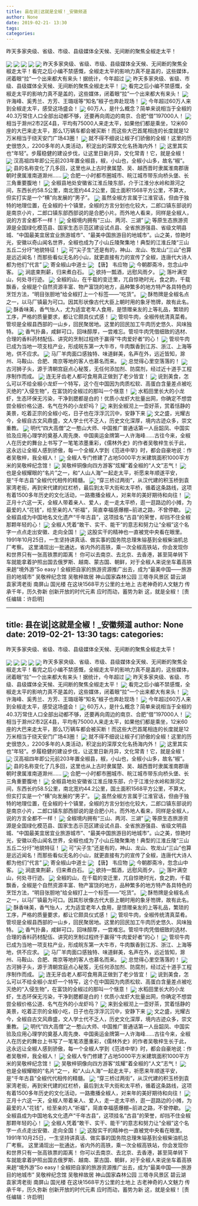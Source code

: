 ```yaml
---
title: 县在说|这就是全椒！_安徽频道
author: None
date: 2019-02-21- 13:30
tags: 
categories: 
---
```

昨天多家央级、省级、市级、县级媒体全天候、无间断的聚焦全椒走太平！
<!-- more -->
                
<img align="center" border="0" src="http://p3.ifengimg.com/fck/2019_08/234f72104616127_w1080_h604.jpg" />
                
<img align="center" border="0" src="http://p3.ifengimg.com/fck/2019_08/650d967b60216ae_w627_h546.jpg" />
            
<img align="center" border="0" src="http://p3.ifengimg.com/fck/2019_08/710b85bc05838fe_w608_h506.jpg" />
<img align="center" border="0" src="http://p3.ifengimg.com/fck/2019_08/798e0b3f39989c1_w670_h638.jpg" />
<img align="center" border="0" src="http://p3.ifengimg.com/fck/2019_08/1430e41e8b4208d_w300_h264.jpg" />
昨天多家央级、省级、市级、县级媒体全天候、无间断的聚焦全椒走太平！看完之后小编不禁感慨，全椒走太平的影响力真不是盖的，这些媒体，闭着眼“拉”一个出来都大有来头！据统计，今年超过
<img align="center" border="0" src="http://p3.ifengimg.com/fck/2019_08/2f23a6a83b53c2e_w580_h387.jpg" />
昨天多家央级、省级、市级、县级媒体全天候、无间断的聚焦全椒走太平！
<img align="center" border="0" src="http://p3.ifengimg.com/fck/2019_08/1481f39388f9c90_w579_h387.jpg" />
看完之后小编不禁感慨，全椒走太平的影响力真不是盖的，这些媒体，闭着眼“拉”一个出来都大有来头！
<img align="center" border="0" src="http://p3.ifengimg.com/fck/2019_08/6509c16cb2b3991_w590_h386.jpg" />
许海峰、奚秀兰、方芳、王璐瑶等“知名”椒子也奔赴现场！
<img align="center" border="0" src="http://p3.ifengimg.com/fck/2019_08/3859b05114f2436_w589_h393.jpg" />
今年超过60万人来到全椒走太平，感受这场盛会！
<img align="center" border="0" src="http://p3.ifengimg.com/fck/2019_08/6f2b25e1750faa6_w177_h172.gif" />
60万人，是什么概念？简单来说相当于全椒的40.3万常住人口全部出动都不够，还要再向周边的南京、合肥“借”197000人！
<img align="center" border="0" src="http://p3.ifengimg.com/fck/2019_08/4e2fe6d43119ccc_w668_h688.jpg" />
相当于滁州2市2区4县，平均有75000人来走太平，如果他们都是乘坐，12米60座的大巴来走太平，那么1万辆车都会被买断！而这些大巴首尾相连的长度就是12万米相当于绕天安门广场43圈！
<img align="center" border="0" src="http://p3.ifengimg.com/fck/2019_08/f7459922c5f86c9_w1080_h607.jpg" />
就不得不细说让椒子们骄傲的全椒！这里的历史很悠久，2200多年的人类活动，积淀出的深厚文化名扬海内外！
<img align="center" border="0" src="http://p3.ifengimg.com/fck/2019_08/ca1b539920fdd1e_w640_h426.jpg" />
这里其实也“年轻”。步履稳健的建设步伐，让这里日新月异，文化常青！它，就是全椒！
<img align="center" border="0" src="http://p3.ifengimg.com/fck/2019_08/3d36cab49f27de0_w640_h336.jpg" />
汉高祖四年即公元前203年置全椒县，椒，小山也，全椒小山多，故名“椒”。
<img align="center" border="0" src="http://p3.ifengimg.com/fck/2019_08/923ca8ed91d1bd3_w585_h559.jpg" />
县的名称变化了几多回，这里也从上古时隶属楚、吴、越西晋时隶属淮南郡唐朝时隶属淮南道滁州……
<img align="center" border="0" src="http://p3.ifengimg.com/fck/2019_08/6775e47dbcb2e8b_w1030_h761.jpg" />
合肥一小时都市圈城市、皖江城市带东向桥头堡、长三角重要腹地！
<img align="center" border="0" src="http://p3.ifengimg.com/fck/2019_08/08fed7bdcee7a2a_w800_h533.jpg" />
全椒县地处安徽省江淮丘陵东部，介于江淮分水岭和滁河之间，东西长约58.5公里，南北宽约44.2公里，国土面积1568平方公里，不算大，但实打实是一个“横”向发展的“男子”。
<img align="center" border="0" src="http://biz.cmpp.ifeng.com/Cmpp/res/js/lib/FCKeditor/editor/images/spacer.gif" />
虽然全椒方言属于江淮官话，但由于独特的地理位置，在全椒的十个镇里，全椒的方言分划也化较大，二郎口镇东部说的是南京小片，二郎口镇东部西部说的是合肥小片。而外地人看来，同样是全椒人，说的方言全都不一样！
<img align="center" border="0" src="http://p3.ifengimg.com/fck/2019_08/ec73cecd39b06eb_w632_h359.jpg" />
全椒境内拥有“三山、两河、三湖”
<img align="center" border="0" src="http://p3.ifengimg.com/fck/2019_08/b77ac7dab8e97f7_w893_h621.jpg" />
等原生态旅游资源是全国绿化模范县、国家生态示范区建设试点县、全省旅游强县、省级文明县城、“中国最美宜居宜业旅游城市”、“最美中国旅游目的地城市”。山之美，惊艳时光，安徽以奇山闻名世界，全椒也成为了小山丘陵聚集地！典型的江淮丘陵“三山五丘二分圩”地貌特征！
<img align="center" border="0" src="http://p3.ifengimg.com/fck/2019_08/6794801c90c74cf_w700_h731.jpg" />
可“尖子生”还是有的，神山、龙山、牧龙山“三山”也算是远近闻名！而那些看似无名的小山，就更直接有力的宣传了全椒，连唐代大诗人都为他们“代言”
<img align="center" border="0" src="http://p3.ifengimg.com/fck/2019_08/9dba107e104bf0d_w880_h586.jpg" />
寄全椒山中道士
<img align="center" border="0" src="http://p3.ifengimg.com/fck/2019_08/511cde587562aa1_w1000_h666.jpg" />
【唐】 韦应物
<img align="center" border="0" src="http://p3.ifengimg.com/fck/2019_08/3246384ab81db4f_w880_h970.jpg" />
今朝郡斋冷，忽念山中客。
<img align="center" border="0" src="http://p3.ifengimg.com/fck/2019_08/90d5a68de4538ab_w1080_h810.jpg" />
涧底束荆薪，归来煮白石。
<img align="center" border="0" src="http://p3.ifengimg.com/fck/2019_08/efc5b93cbdca59e_w800_h533.jpg" />
欲持一瓢酒，远慰风雨夕。
<img align="center" border="0" src="http://p3.ifengimg.com/fck/2019_08/fdfe4af1ab8bacf_w640_h377.jpg" />
落叶满空山，何处寻行迹。
<img align="center" border="0" src="http://p3.ifengimg.com/fck/2019_08/6b6bd4a91d2d901_w880_h623.jpg" />
全椒的山，在千载的变迁里，兀自惊艳时光，食之韵，千载飘香，全椒是个自然资源丰富、物产富饶的地方，品种繁多的地方特产各具特色的烹饪方法，“明目张胆地”给全椒打上一个标签——“吃货”。
<img align="center" border="0" src="http://p3.ifengimg.com/fck/2019_08/72f989731e0bb8d_w882_h514.jpg" />
酥笏牌是全椒名点之一，以马厂镇最为可口。因其形状像古代大臣上朝时用的象牙笏牌，故有此名。
<img align="center" border="0" src="http://p3.ifengimg.com/fck/2019_08/d4a8a552f258c5e_w587_h395.jpg" />
酥香味美，香气怡人，尤为适宜老年人食用，是馈赠亲友的上等礼品，繁琐的工序，严格的质量要求，都让它颇具仪式感！
<img align="center" border="0" src="http://p3.ifengimg.com/fck/2019_08/eb4f66178f00bbd_w1080_h722.jpg" />
管坝牛肉，全椒传统清真菜肴。管坝是全椒县西部的一山乡，回民聚居地。这里的回民加工牛肉历史悠久、风味独特。
<img align="center" border="0" src="http://p3.ifengimg.com/fck/2019_08/03808cdb9b9f984_w583_h390.jpg" />
香气扑鼻，咸鲜可口，回味醇厚，一尝难忘。管坝牛肉凭借细致的选材、合理的香料药材配伍、讲究的烹制过程终于赢得“牛肉爱好者”的心！
<img align="center" border="0" src="http://p3.ifengimg.com/fck/2019_08/3dc90d5687c0d3c_w500_h281.jpg" />
管坝牛肉已成为当地一项支柱产业，形成皖东第一大牛市，牛肉飘香到江苏、浙江、上海等地，供不应求。
<img align="center" border="0" src="http://p3.ifengimg.com/fck/2019_08/af9a16d6388ee59_w800_h499.jpg" />
马厂羊肉面口感独特、味道鲜美，名声在外，远近皆知，滁州、马鞍山、合肥、南京等地的客人也慕名而来。
<img align="center" border="0" src="http://p3.ifengimg.com/fck/2019_08/cd1cfa41b8f579f_w640_h388.jpg" />
总觉得心里空落落的！
<img align="center" border="0" src="http://p3.ifengimg.com/fck/2019_08/668931f1a1ad018_w640_h484.jpg" />
古河狮子头，源于清朝宫庭点心秘笈，无任何添加剂、防腐剂，经过近十道手工程序制作而成。
<img align="center" border="0" src="http://p3.ifengimg.com/fck/2019_08/17c25a8437af449_w640_h471.jpg" />
连无牙齿老人都可食用真正做到了老少皆宜！
<img align="center" border="0" src="http://p3.ifengimg.com/fck/2019_08/889dafe1e4f9a12_w640_h410.jpg" />
说到美食，怎么可以不给全椒小龙虾一个特写，这个在中国因为肉质松软、高蛋白含量差点被吃灭绝的“入侵生物”，在富饶的全椒过的那叫一个惬意！
<img align="center" border="0" src="http://p3.ifengimg.com/fck/2019_08/c205817fbe3be4b_w832_h365.jpg" />
水稻田里长大的小龙虾，生态环保无污染，干净到腮都是白的！优质小龙虾大批量出网，你确定不想尝尝全椒价格公道、名气在外的小龙虾吗？
<img align="center" border="0" src="http://p3.ifengimg.com/fck/2019_08/5aa3e2621d92977_w800_h532.jpg" />
来到全椒沏上一壶好茶，赏着恬静的美景，吃着正宗的全椒小吃，日子也在浮浮沉沉中，安静下来
<img align="center" border="0" src="http://p3.ifengimg.com/fck/2019_08/df3d73954f188e7_w780_h518.jpg" />
文之盛，光耀古今，全椒自古文风鼎盛，文人学士代不乏人，历史文化深厚，境内古迹众多，崇文重教。
<img align="center" border="0" src="http://p3.ifengimg.com/fck/2019_08/585ec61512d651b_w800_h600.jpg" />
明代“四大高僧”之一憨山大师、中国推广普通话第一人岳韶凤、中国实验及应用心理学的奠基人周先庚、中国奥运金牌第一人许海峰……古往今来，全椒人在历史的舞台上书写了一笔笔浓墨重彩，《儒林外史》的作者吴敬梓生长于此，这永远让全椒人感到骄傲，每一个全椒人学到《范进中举》时，都会自豪地说：作者吴敬梓，我全椒人！
<img align="center" border="0" src="http://p3.ifengimg.com/fck/2019_08/12e37501c7fec87_w800_h533.jpg" />
全椒人专门修建了占地5000平方米建筑面积1000平方米的吴敬梓纪念馆！
<img align="center" border="0" src="http://p3.ifengimg.com/fck/2019_08/dbff53fa3f3f8d3_w717_h516.jpg" />
吴敬梓铜像向四方游客“炫耀”着全椒的“人文”志气！
<img align="center" border="0" src="http://p3.ifengimg.com/fck/2019_08/5a1b82b5cd9db97_w800_h490.jpg" />
也是全椒耀眼的“名片”之一，和“人山人海”一起走太平，祈愿来年顺遂平安，是“千年古县”全椒代代相传的精髓。
<img align="center" border="0" src="http://p3.ifengimg.com/fck/2019_08/b18e5eb6292ab8e_w800_h372.jpg" />
“穿三桥过两街”，从汉代建的积玉桥到袁家湾老街，再到宋代建的红栏桥，最后到太平大街和太平桥，循着这条路线，这项有着1500多年历史的文化活动，一路撒播全椒人，对来年的美好期待和向往！
<img align="center" border="0" src="http://p3.ifengimg.com/fck/2019_08/ce52ef54657dad6_w800_h523.jpg" />
正月十六这一天，全椒人带着亲人、爱人，走一走太平桥，逛一逛路边的小摊，为最爱的人“花钱”，给至亲的人“祈福”，简直幸福感爆棚~前进之路，不曾停歇。
<img align="center" border="0" src="http://p3.ifengimg.com/fck/2019_08/71fe389809ca66b_w800_h183.jpg" />
全椒县成为中国地名文化遗产“千年古县”，这项挂名“古县”的荣誉，却挡不住全椒那颗年轻的心！
<img align="center" border="0" src="http://p3.ifengimg.com/fck/2019_08/e67d5a318b2d99b_w632_h359.jpg" />
全椒人凭着“敢干、实干、能干”的意志和努力让“全椒”这个名字一点点走出安徽、走向全国！
<img align="center" border="0" src="http://p2.ifengimg.com/a/2016/0810/204c433878d5cf9size1_w16_h16.png" />
这股实干的精神也一直被党中央看在眼里。1991年10月25日，一生坚持讲真话、做实事的国务院总理朱镕基到全椒柴油机总厂考察。
这里涌现出一批通达，省内外的高铁，乘一次全椒高铁站，你会发现你和世界只有一张高铁票的距离！
你可以去南京、去北京、去香港，甚至简单转下车就能拿着护照出国去俄罗斯、越南、蒙古国、朝鲜，对于全椒人来说坐车着高铁来趟“境外游”So easy !
全椒把自家的旅游资源推广出去，成为“最美中国——旅游目的地城市”
吴敬梓纪念馆
吴敬梓故居
神山国家森林公园
三塔寺风景区
碧云湖
袁家湾老街
南屏山
国光楼
在这块1568平方公里的土地上
古老神奇的人文魅力
传承千年，历久弥新
创新开放的时代元素
应时而动，蓄势为新
这，就是全椒！
[责任编辑：许启明]
            
---
title: 县在说|这就是全椒！_安徽频道
author: None
date: 2019-02-21- 13:30
tags: 
categories: 
---
昨天多家央级、省级、市级、县级媒体全天候、无间断的聚焦全椒走太平！
<!-- more -->
                
<img align="center" border="0" src="http://p3.ifengimg.com/fck/2019_08/234f72104616127_w1080_h604.jpg" />
                
<img align="center" border="0" src="http://p3.ifengimg.com/fck/2019_08/650d967b60216ae_w627_h546.jpg" />
            
<img align="center" border="0" src="http://p3.ifengimg.com/fck/2019_08/710b85bc05838fe_w608_h506.jpg" />
<img align="center" border="0" src="http://p3.ifengimg.com/fck/2019_08/798e0b3f39989c1_w670_h638.jpg" />
<img align="center" border="0" src="http://p3.ifengimg.com/fck/2019_08/1430e41e8b4208d_w300_h264.jpg" />
昨天多家央级、省级、市级、县级媒体全天候、无间断的聚焦全椒走太平！看完之后小编不禁感慨，全椒走太平的影响力真不是盖的，这些媒体，闭着眼“拉”一个出来都大有来头！据统计，今年超过
<img align="center" border="0" src="http://p3.ifengimg.com/fck/2019_08/2f23a6a83b53c2e_w580_h387.jpg" />
昨天多家央级、省级、市级、县级媒体全天候、无间断的聚焦全椒走太平！
<img align="center" border="0" src="http://p3.ifengimg.com/fck/2019_08/1481f39388f9c90_w579_h387.jpg" />
看完之后小编不禁感慨，全椒走太平的影响力真不是盖的，这些媒体，闭着眼“拉”一个出来都大有来头！
<img align="center" border="0" src="http://p3.ifengimg.com/fck/2019_08/6509c16cb2b3991_w590_h386.jpg" />
许海峰、奚秀兰、方芳、王璐瑶等“知名”椒子也奔赴现场！
<img align="center" border="0" src="http://p3.ifengimg.com/fck/2019_08/3859b05114f2436_w589_h393.jpg" />
今年超过60万人来到全椒走太平，感受这场盛会！
<img align="center" border="0" src="http://p3.ifengimg.com/fck/2019_08/6f2b25e1750faa6_w177_h172.gif" />
60万人，是什么概念？简单来说相当于全椒的40.3万常住人口全部出动都不够，还要再向周边的南京、合肥“借”197000人！
<img align="center" border="0" src="http://p3.ifengimg.com/fck/2019_08/4e2fe6d43119ccc_w668_h688.jpg" />
相当于滁州2市2区4县，平均有75000人来走太平，如果他们都是乘坐，12米60座的大巴来走太平，那么1万辆车都会被买断！而这些大巴首尾相连的长度就是12万米相当于绕天安门广场43圈！
<img align="center" border="0" src="http://p3.ifengimg.com/fck/2019_08/f7459922c5f86c9_w1080_h607.jpg" />
就不得不细说让椒子们骄傲的全椒！这里的历史很悠久，2200多年的人类活动，积淀出的深厚文化名扬海内外！
<img align="center" border="0" src="http://p3.ifengimg.com/fck/2019_08/ca1b539920fdd1e_w640_h426.jpg" />
这里其实也“年轻”。步履稳健的建设步伐，让这里日新月异，文化常青！它，就是全椒！
<img align="center" border="0" src="http://p3.ifengimg.com/fck/2019_08/3d36cab49f27de0_w640_h336.jpg" />
汉高祖四年即公元前203年置全椒县，椒，小山也，全椒小山多，故名“椒”。
<img align="center" border="0" src="http://p3.ifengimg.com/fck/2019_08/923ca8ed91d1bd3_w585_h559.jpg" />
县的名称变化了几多回，这里也从上古时隶属楚、吴、越西晋时隶属淮南郡唐朝时隶属淮南道滁州……
<img align="center" border="0" src="http://p3.ifengimg.com/fck/2019_08/6775e47dbcb2e8b_w1030_h761.jpg" />
合肥一小时都市圈城市、皖江城市带东向桥头堡、长三角重要腹地！
<img align="center" border="0" src="http://p3.ifengimg.com/fck/2019_08/08fed7bdcee7a2a_w800_h533.jpg" />
全椒县地处安徽省江淮丘陵东部，介于江淮分水岭和滁河之间，东西长约58.5公里，南北宽约44.2公里，国土面积1568平方公里，不算大，但实打实是一个“横”向发展的“男子”。
<img align="center" border="0" src="http://biz.cmpp.ifeng.com/Cmpp/res/js/lib/FCKeditor/editor/images/spacer.gif" />
虽然全椒方言属于江淮官话，但由于独特的地理位置，在全椒的十个镇里，全椒的方言分划也化较大，二郎口镇东部说的是南京小片，二郎口镇东部西部说的是合肥小片。而外地人看来，同样是全椒人，说的方言全都不一样！
<img align="center" border="0" src="http://p3.ifengimg.com/fck/2019_08/ec73cecd39b06eb_w632_h359.jpg" />
全椒境内拥有“三山、两河、三湖”
<img align="center" border="0" src="http://p3.ifengimg.com/fck/2019_08/b77ac7dab8e97f7_w893_h621.jpg" />
等原生态旅游资源是全国绿化模范县、国家生态示范区建设试点县、全省旅游强县、省级文明县城、“中国最美宜居宜业旅游城市”、“最美中国旅游目的地城市”。山之美，惊艳时光，安徽以奇山闻名世界，全椒也成为了小山丘陵聚集地！典型的江淮丘陵“三山五丘二分圩”地貌特征！
<img align="center" border="0" src="http://p3.ifengimg.com/fck/2019_08/6794801c90c74cf_w700_h731.jpg" />
可“尖子生”还是有的，神山、龙山、牧龙山“三山”也算是远近闻名！而那些看似无名的小山，就更直接有力的宣传了全椒，连唐代大诗人都为他们“代言”
<img align="center" border="0" src="http://p3.ifengimg.com/fck/2019_08/9dba107e104bf0d_w880_h586.jpg" />
寄全椒山中道士
<img align="center" border="0" src="http://p3.ifengimg.com/fck/2019_08/511cde587562aa1_w1000_h666.jpg" />
【唐】 韦应物
<img align="center" border="0" src="http://p3.ifengimg.com/fck/2019_08/3246384ab81db4f_w880_h970.jpg" />
今朝郡斋冷，忽念山中客。
<img align="center" border="0" src="http://p3.ifengimg.com/fck/2019_08/90d5a68de4538ab_w1080_h810.jpg" />
涧底束荆薪，归来煮白石。
<img align="center" border="0" src="http://p3.ifengimg.com/fck/2019_08/efc5b93cbdca59e_w800_h533.jpg" />
欲持一瓢酒，远慰风雨夕。
<img align="center" border="0" src="http://p3.ifengimg.com/fck/2019_08/fdfe4af1ab8bacf_w640_h377.jpg" />
落叶满空山，何处寻行迹。
<img align="center" border="0" src="http://p3.ifengimg.com/fck/2019_08/6b6bd4a91d2d901_w880_h623.jpg" />
全椒的山，在千载的变迁里，兀自惊艳时光，食之韵，千载飘香，全椒是个自然资源丰富、物产富饶的地方，品种繁多的地方特产各具特色的烹饪方法，“明目张胆地”给全椒打上一个标签——“吃货”。
<img align="center" border="0" src="http://p3.ifengimg.com/fck/2019_08/72f989731e0bb8d_w882_h514.jpg" />
酥笏牌是全椒名点之一，以马厂镇最为可口。因其形状像古代大臣上朝时用的象牙笏牌，故有此名。
<img align="center" border="0" src="http://p3.ifengimg.com/fck/2019_08/d4a8a552f258c5e_w587_h395.jpg" />
酥香味美，香气怡人，尤为适宜老年人食用，是馈赠亲友的上等礼品，繁琐的工序，严格的质量要求，都让它颇具仪式感！
<img align="center" border="0" src="http://p3.ifengimg.com/fck/2019_08/eb4f66178f00bbd_w1080_h722.jpg" />
管坝牛肉，全椒传统清真菜肴。管坝是全椒县西部的一山乡，回民聚居地。这里的回民加工牛肉历史悠久、风味独特。
<img align="center" border="0" src="http://p3.ifengimg.com/fck/2019_08/03808cdb9b9f984_w583_h390.jpg" />
香气扑鼻，咸鲜可口，回味醇厚，一尝难忘。管坝牛肉凭借细致的选材、合理的香料药材配伍、讲究的烹制过程终于赢得“牛肉爱好者”的心！
<img align="center" border="0" src="http://p3.ifengimg.com/fck/2019_08/3dc90d5687c0d3c_w500_h281.jpg" />
管坝牛肉已成为当地一项支柱产业，形成皖东第一大牛市，牛肉飘香到江苏、浙江、上海等地，供不应求。
<img align="center" border="0" src="http://p3.ifengimg.com/fck/2019_08/af9a16d6388ee59_w800_h499.jpg" />
马厂羊肉面口感独特、味道鲜美，名声在外，远近皆知，滁州、马鞍山、合肥、南京等地的客人也慕名而来。
<img align="center" border="0" src="http://p3.ifengimg.com/fck/2019_08/cd1cfa41b8f579f_w640_h388.jpg" />
总觉得心里空落落的！
<img align="center" border="0" src="http://p3.ifengimg.com/fck/2019_08/668931f1a1ad018_w640_h484.jpg" />
古河狮子头，源于清朝宫庭点心秘笈，无任何添加剂、防腐剂，经过近十道手工程序制作而成。
<img align="center" border="0" src="http://p3.ifengimg.com/fck/2019_08/17c25a8437af449_w640_h471.jpg" />
连无牙齿老人都可食用真正做到了老少皆宜！
<img align="center" border="0" src="http://p3.ifengimg.com/fck/2019_08/889dafe1e4f9a12_w640_h410.jpg" />
说到美食，怎么可以不给全椒小龙虾一个特写，这个在中国因为肉质松软、高蛋白含量差点被吃灭绝的“入侵生物”，在富饶的全椒过的那叫一个惬意！
<img align="center" border="0" src="http://p3.ifengimg.com/fck/2019_08/c205817fbe3be4b_w832_h365.jpg" />
水稻田里长大的小龙虾，生态环保无污染，干净到腮都是白的！优质小龙虾大批量出网，你确定不想尝尝全椒价格公道、名气在外的小龙虾吗？
<img align="center" border="0" src="http://p3.ifengimg.com/fck/2019_08/5aa3e2621d92977_w800_h532.jpg" />
来到全椒沏上一壶好茶，赏着恬静的美景，吃着正宗的全椒小吃，日子也在浮浮沉沉中，安静下来
<img align="center" border="0" src="http://p3.ifengimg.com/fck/2019_08/df3d73954f188e7_w780_h518.jpg" />
文之盛，光耀古今，全椒自古文风鼎盛，文人学士代不乏人，历史文化深厚，境内古迹众多，崇文重教。
<img align="center" border="0" src="http://p3.ifengimg.com/fck/2019_08/585ec61512d651b_w800_h600.jpg" />
明代“四大高僧”之一憨山大师、中国推广普通话第一人岳韶凤、中国实验及应用心理学的奠基人周先庚、中国奥运金牌第一人许海峰……古往今来，全椒人在历史的舞台上书写了一笔笔浓墨重彩，《儒林外史》的作者吴敬梓生长于此，这永远让全椒人感到骄傲，每一个全椒人学到《范进中举》时，都会自豪地说：作者吴敬梓，我全椒人！
<img align="center" border="0" src="http://p3.ifengimg.com/fck/2019_08/12e37501c7fec87_w800_h533.jpg" />
全椒人专门修建了占地5000平方米建筑面积1000平方米的吴敬梓纪念馆！
<img align="center" border="0" src="http://p3.ifengimg.com/fck/2019_08/dbff53fa3f3f8d3_w717_h516.jpg" />
吴敬梓铜像向四方游客“炫耀”着全椒的“人文”志气！
<img align="center" border="0" src="http://p3.ifengimg.com/fck/2019_08/5a1b82b5cd9db97_w800_h490.jpg" />
也是全椒耀眼的“名片”之一，和“人山人海”一起走太平，祈愿来年顺遂平安，是“千年古县”全椒代代相传的精髓。
<img align="center" border="0" src="http://p3.ifengimg.com/fck/2019_08/b18e5eb6292ab8e_w800_h372.jpg" />
“穿三桥过两街”，从汉代建的积玉桥到袁家湾老街，再到宋代建的红栏桥，最后到太平大街和太平桥，循着这条路线，这项有着1500多年历史的文化活动，一路撒播全椒人，对来年的美好期待和向往！
<img align="center" border="0" src="http://p3.ifengimg.com/fck/2019_08/ce52ef54657dad6_w800_h523.jpg" />
正月十六这一天，全椒人带着亲人、爱人，走一走太平桥，逛一逛路边的小摊，为最爱的人“花钱”，给至亲的人“祈福”，简直幸福感爆棚~前进之路，不曾停歇。
<img align="center" border="0" src="http://p3.ifengimg.com/fck/2019_08/71fe389809ca66b_w800_h183.jpg" />
全椒县成为中国地名文化遗产“千年古县”，这项挂名“古县”的荣誉，却挡不住全椒那颗年轻的心！
<img align="center" border="0" src="http://p3.ifengimg.com/fck/2019_08/e67d5a318b2d99b_w632_h359.jpg" />
全椒人凭着“敢干、实干、能干”的意志和努力让“全椒”这个名字一点点走出安徽、走向全国！
<img align="center" border="0" src="http://p2.ifengimg.com/a/2016/0810/204c433878d5cf9size1_w16_h16.png" />
这股实干的精神也一直被党中央看在眼里。1991年10月25日，一生坚持讲真话、做实事的国务院总理朱镕基到全椒柴油机总厂考察。
这里涌现出一批通达，省内外的高铁，乘一次全椒高铁站，你会发现你和世界只有一张高铁票的距离！
你可以去南京、去北京、去香港，甚至简单转下车就能拿着护照出国去俄罗斯、越南、蒙古国、朝鲜，对于全椒人来说坐车着高铁来趟“境外游”So easy !
全椒把自家的旅游资源推广出去，成为“最美中国——旅游目的地城市”
吴敬梓纪念馆
吴敬梓故居
神山国家森林公园
三塔寺风景区
碧云湖
袁家湾老街
南屏山
国光楼
在这块1568平方公里的土地上
古老神奇的人文魅力
传承千年，历久弥新
创新开放的时代元素
应时而动，蓄势为新
这，就是全椒！
[责任编辑：许启明]
            

